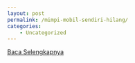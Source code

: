 ```yaml
---
layout: post
permalink: /mimpi-mobil-sendiri-hilang/
categories:
    - Uncategorized
---
```


[Baca Selengkapnya](/06)